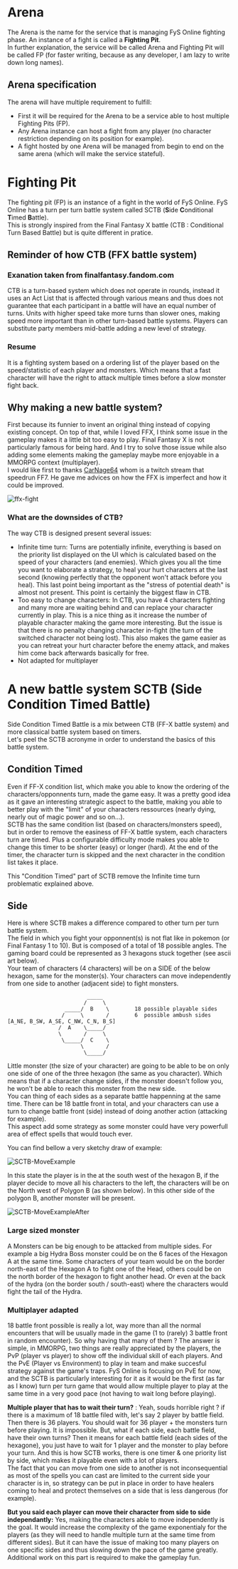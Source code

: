 # Arena 


The Arena is the name for the service that is managing FyS Online fighting phase. An instance of a fight is called a **Fighting Pit**.  
In further explanation, the service will be called Arena and Fighting Pit will be called FP (for faster writing, because as any developer, I am lazy to write down long names).

## Arena specification

The arena will have multiple requirement to fulfill:
* First it will be required for the Arena to be a service able to host multiple Fighting Pits (FP).
* Any Arena instance can host a fight from any player (no character restriction depending on its position for example).
* A fight hosted by one Arena will be managed from begin to end on the same arena (which will make the service stateful).

# Fighting Pit

The fighting pit (FP) is an instance of a fight in the world of FyS Online. FyS Online has a turn per turn battle system called SCTB (**S**ide **C**onditional **T**imed **B**attle).  
This is strongly inspired from the Final Fantasy X battle (CTB : Conditional Turn Based Battle) but is quite different in pratice.

## Reminder of how CTB (FFX battle system)

### Exanation taken from finalfantasy.fandom.com
CTB is a turn-based system which does not operate in rounds, instead it uses an Act List that is affected through various means and thus does not guarantee that each participant in a battle will have an equal number of turns. Units with higher speed take more turns than slower ones, making speed more important than in other turn-based battle systems. Players can substitute party members mid-battle adding a new level of strategy.  
  
### Resume
It is a fighting system based on a ordering list of the player based on the speed/statistic of each player and monsters. Which means that a fast character will have the right to attack multiple times before a slow monster fight back.

## Why making a new battle system?

First because its funnier to invent an original thing instead of copying existing concept. On top of that, while I loved FFX, I think some issue in the gameplay makes it a little bit too easy to play. Final Fantasy X is not particularly famous for being hard. And I try to solve those issue while also adding some elements making the gameplay maybe more enjoyable in a MMORPG context (multiplayer).  
I would like first to thanks [CarNage64](https://www.twitch.tv/carnage64) whom is a twitch stream that speedrun FF7. He gave me advices on how the FFX is imperfect and how it could be improved.

![ffx-fight](https://raw.githubusercontent.com/FreeYourSoul/FyS/master/doc/other/FFX-Fight.png)

### What are the downsides of CTB?

The way CTB is designed present several issues:
* Infinite time turn: Turns are potentially infinite, everything is based on the priority list displayed on the UI which is calculated based on the speed of your characters (and enemies). Which gives you all the time you want to elaborate a strategy, to heal your hurt characters at the last second (knowing perfectly that the opponent won't attack before you heal). This last point being important as the "stress of potential death" is almost not present. This point is certainly the biggest flaw in CTB.
* Too easy to change characters: In CTB, you have 4 characters fighting and many more are waiting behind and can replace your character currently in play. This is a nice thing as it increase the number of playable character making the game more interesting. But the issue is that there is no penalty changing character in-fight (the turn of the switched character not being lost). This also makes the game easier as you can retreat your hurt character before the enemy attack, and makes him come back afterwards basically for free.
* Not adapted for multiplayer

# A new battle system SCTB (Side Condition Timed Battle)

Side Condition Timed Battle is a mix between CTB (FF-X battle system) and more classical battle system based on timers.  
Let's peel the SCTB acronyme in order to understand the basics of this battle system.

## Condition Timed

Even if FF-X condition list, which make you able to know the ordering of the characters/opponnents turn, made the game easy. It was a pretty good idea as it gave an interesting strategic aspect to the battle, making you able to better play with the "limit" of your characters ressources (nearly dying, nearly out of magic power and so on...).  
SCTB has the same condition list (based on characters/monsters speed), but in order to remove the easiness of FF-X battle system, each characters turn are timed. Plus a configurable difficulty mode makes you able to change this timer to be shorter (easy) or longer (hard). At the end of the timer, the character turn is skipped and the next character in the condition list takes it place.  
  
This "Condition Timed" part of SCTB remove the Infinite time turn problematic explained above.

## Side

Here is where SCTB makes a difference compared to other turn per turn battle system.  
The field in which you fight your opponnent(s) is not flat like in pokemon (or Final Fantasy 1 to 10). But is composed of a total of 18 possible angles. The gaming board could be represented as 3 hexagons stuck together (see ascii art below).  
Your team of characters (4 characters) will be on a SIDE of the below hexagon, same for the monster(s). Your characters can move independently from one side to another (adjacent side) to fight monsters.
    
                             _____             
                            /     \          
                      _____/  B    \        18 possible playable sides  
                     /     \       /        6  possible ambush sides [A_NE, B_SW, A_SE, C_NW, C_N, B_S]  
                    /  A    \_____/           
                    \       /     \  
                     \_____/  C    \  
                           \       /   
                            \_____/  

Little monster (the size of your character) are going to be able to be on only one side of one of the three hexagon (the same as you character). Which means that if a character change sides, if the monster doesn't follow you, he won't be able to reach this monster from the new side.  
You can thing of each sides as a separate battle happenning at the same time. There can be 18 battle front in total, and your characters can use a turn to change battle front (side) instead of doing another action (attacking for example).  
This aspect add some strategy as some monster could have very powerfull area of effect spells that would touch ever.  
  
You can find bellow a very sketchy draw of example:

![SCTB-MoveExample](https://raw.githubusercontent.com/FreeYourSoul/FyS/master/doc/other/ExampleFySArena.png)

In this state the player is in the at the south west of the hexagon B, if the player decide to move all his characters to the left, the characters will be on the North west of Polygon B (as shown below). In this other side of the polygon B, another monster will be present.

![SCTB-MoveExampleAfter](https://raw.githubusercontent.com/FreeYourSoul/FyS/master/doc/other/ExampleFySArenaAfter.png)

### Large sized monster

A Monsters can be big enough to be attacked from multiple sides. For example a big Hydra Boss monster could be on the 6 faces of the Hexagon A at the same time. Some characters of your team would be on the border north-east of the Hexagon A to fight one of the Head, others could be on the north border of the hexagon to fight another head. Or even at the back of the hydra (on the border south / south-east) where the characters would fight the tail of the Hydra.    

### Multiplayer adapted

18 battle front possible is really a lot, way more than all the normal encounters that will be usually made in the game (1 to (rarely) 3 battle front in random encounter). So why having that many of them ? The answer is simple, in MMORPG, two things are really appreciated by the players, the PvP (player vs player) to show off the individual skill of each players. And the PvE (Player vs Environment) to play in team and make succesful strategy against the game's traps.
FyS Online is focusing on PvE for now, and the SCTB is particularly interesting for it as it would be the first (as far as I know) turn per turn game that would allow multiple player to play at the same time in a very good pace (not having to wait long before playing).  
  
**Multiple player that has to wait their turn?** : Yeah, souds horrible right ? if there is a maximum of 18 battle filed with, let's say 2 player by battle field. Then there is 36 players. You should wait for 36 player + the monsters turn before playing. It is impossible. But, what if each side, each battle field, have their own turns? Then it means for each battle field (each sides of the hexagone), you just have to wait for 1 player and the monster to play before your turn.
And this is how SCTB works, there is one timer & one priority list by side, which makes it playable even with a lot of players.  
The fact that you can move from one side to another is not inconsequential as most of the spells you can cast are limited to the current side your character is in, so strategy can be put in place in order to have healers coming to heal and protect themselves on a side that is less dangerous (for example).  
  
**But you said each player can move their character from side to side independantly:** Yes, making the characters able to move independently is the goal. It would increase the complexity of the game exponentialy for the players (as they will need to handle multiple turn at the same time from different sides). But it can have the issue of making too many players on one specific sides and thus slowing down the pace of the game greatly. Additional work on this part is required to make the gameplay fun. 
